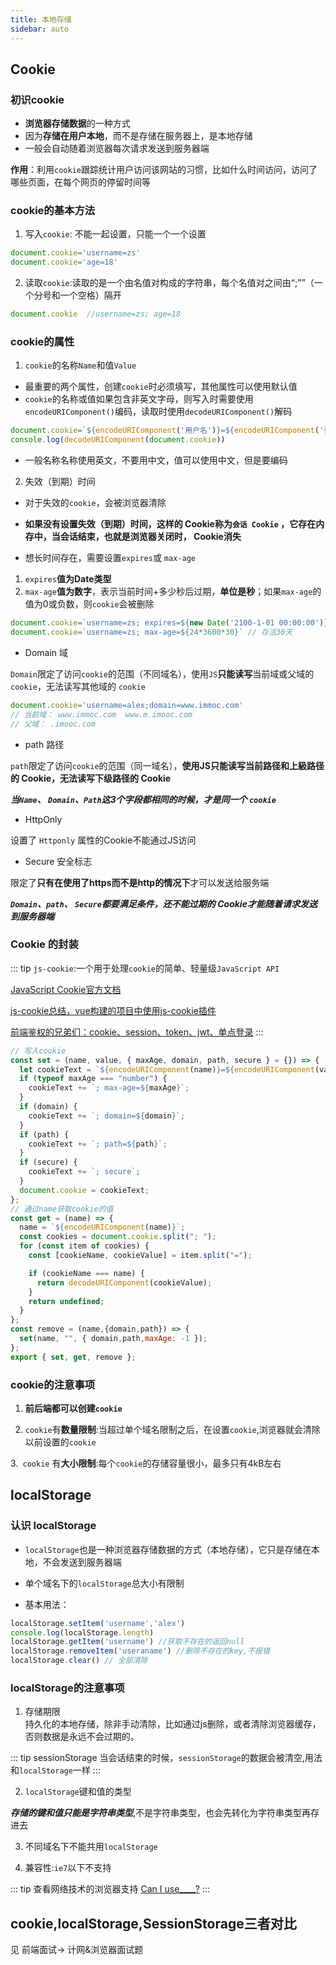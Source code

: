 ```yaml
---
title: 本地存储
sidebar: auto
---
```


## Cookie

### 初识cookie

- **浏览器存储数据**的一种方式    
- 因为**存储在用户本地**，而不是存储在服务器上，是本地存储   
- 一般会自动随着浏览器每次请求发送到服务器端

**作用**：利用`cookie`跟踪统计用户访问该网站的习惯，比如什么时间访问，访问了哪些页面，在每个网页的停留时间等    

### cookie的基本方法

1. 写入`cookie`: 不能一起设置，只能一个一个设置 
```js
document.cookie='username=zs'
document.cookie='age=18'
```
2. 读取`cookie`:读取的是一个由名值对构成的字符串，每个名值对之间由“;"”（一个分号和一个空格）隔开
```js
document.cookie  //username=zs; age=18
```
### cookie的属性

1. `cookie`的名称`Name`和值`Value`

- 最重要的两个属性，创建`cookie`时必须填写，其他属性可以使用默认值
- `cookie`的名称或值如果包含非英文字母，则写入时需要使用 `encodeURIComponent()`编码，读取时使用`decodeURIComponent()`解码
```js
document.cookie=`${encodeURIComponent('用户名')}=${encodeURIComponent('张三')}`
console.log(decodeURIComponent(document.cookie))
```
- 一般名称名称使用英文，不要用中文，值可以使用中文，但是要编码 

2. 失效（到期）时间

- 对于失效的`cookie`，会被浏览器清除   

- **如果没有设置失效（到期）时间，这样的 Cookie称为`会话 Cookie` ，它存在内存中，当会话结束，也就是浏览器关闭时， Cookie消失**

- 想长时间存在，需要设置`expires`或 `max-age`

1. `expires`**值为Date类型**
2. `max-age`**值为数字**，表示当前时间+多少秒后过期，**单位是秒**；如果`max-age`的值为0或负数，则`cookie`会被删除

```js
document.cookie=`username=zs; expires=${new Date('2100-1-01 00:00:00')}`
document.cookie=`username=zs; max-age=${24*3600*30}` // 存活30天
```
- Domain 域   

`Domain`限定了访问`cookie`的范围（不同域名），使用`JS`**只能读写**当前域或父域的`cookie`，无法读写其他域的 `cookie`   

```js
document.cookie='username=alex;domain=www.immoc.com'
// 当前域： www.immoc.com  www.m.imooc.com
// 父域： .imooc.com
```
- path 路径  

`path`限定了访问`cookie`的范围（同一域名），**使用JS只能读写当前路径和上級路径的 Cookie，无法读写下级路径的 Cookie**   

***当`Name`、 `Domain`、`Path`这3个字段都相同的时候，才是同一个 `cookie`***

- HttpOnly 

设置了 `Httponly` 属性的Cookie不能通过JS访问

- Secure 安全标志

限定了**只有在使用了https而不是http的情况下**才可以发送给服务端     

***`Domain`、`path`、 `Secure`都要满足条件，还不能过期的 Cookie才能随着请求发送到服务器端***

###  Cookie 的封装

::: tip `js-cookie`:一个用于处理`cookie`的简单、轻量级`JavaScript API`

[JavaScript Cookie官方文档](https://www.npmjs.com/package/js-cookie)

[js-cookie总结，vue构建的项目中使用js-cookie插件](https://juejin.cn/post/6844904052510162952)

[前端鉴权的兄弟们：cookie、session、token、jwt、单点登录](https://juejin.cn/post/6898630134530752520)
:::

```js
// 写入cookie
const set = (name, value, { maxAge, domain, path, secure } = {}) => {
  let cookieText = `${encodeURIComponent(name)}=${encodeURIComponent(value)}`;
  if (typeof maxAge === "number") {
    cookieText += `; max-age=${maxAge}`;
  }
  if (domain) {
    cookieText += `; domain=${domain}`;
  }
  if (path) {
    cookieText += `; path=${path}`;
  }
  if (secure) {
    cookieText += `; secure`;
  }
  document.cookie = cookieText;
};
// 通过name获取cookie的值
const get = (name) => {
  name = `${encodeURIComponent(name)}`;
  const cookies = document.cookie.split("; ");
  for (const item of cookies) {
    const [cookieName, cookieValue] = item.split("=");

    if (cookieName === name) {
      return decodeURIComponent(cookieValue);
    }
    return undefined;
  }
};
const remove = (name,{domain,path}) => {
  set(name, "", { domain,path,maxAge: -1 });
};
export { set, get, remove };
```

### cookie的注意事项

1. **前后端都可以创建`cookie`**

2. `cookie`有**数量限制**:当超过单个域名限制之后，在设置`cookie`,浏览器就会清除以前设置的`cookie`

3.` cookie` 有**大小限制**:每个`cookie`的存储容量很小，最多只有4kB左右

## localStorage

### 认识 localStorage

- `localStorage`也是一种浏览器存储数据的方式（本地存储），它只是存储在本地，不会发送到服务器端

- 单个域名下的`localStorage`总大小有限制

- 基本用法：
```js
localStorage.setItem('username','alex')
console.log(localStorage.length)
localStorage.getItem('username') //获取不存在的返回null
localStorage.removeItem('useraname') //删除不存在的key,不报错
localStorage.clear() // 全部清除
```

### localStorage的注意事项

1. 存储期限   
持久化的本地存储，除非手动清除，比如通过js删除，或者清除浏览器缓存，否则数据是永远不会过期的。  

::: tip sessionStorage
当会话结束的时候，`sessionStorage`的数据会被清空,用法和`localStorage`一样
:::

2. `localStorage`键和值的类型

***存储的键和值只能是字符串类型***,不是字符串类型，也会先转化为字符串类型再存进去 


3. 不同域名下不能共用`localStorage`

4. 兼容性:`ie7`以下不支持

::: tip 查看网络技术的浏览器支持
[Can I use____?](https://caniuse.com/)
:::

## cookie,localStorage,SessionStorage三者对比

见 前端面试-> 计网&浏览器面试题
